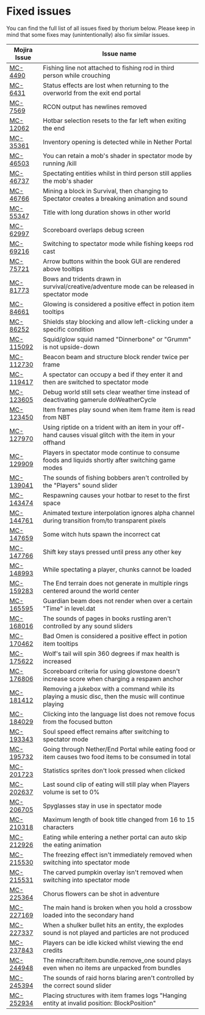 # Fixed issues

You can find the full list of all issues fixed by thorium below.
Please keep in mind that some fixes may (unintentionally) also fix similar issues.

| Mojira Issue                                          | Issue name                                                                                                  |
|-------------------------------------------------------|-------------------------------------------------------------------------------------------------------------|
| [MC-4490](https://bugs.mojang.com/browse/MC-4490)     | Fishing line not attached to fishing rod in third person while crouching                                    |
| [MC-6431](https://bugs.mojang.com/browse/MC-6431)     | Status effects are lost when returning to the overworld from the exit end portal                            |
| [MC-7569](https://bugs.mojang.com/browse/MC-7569)     | RCON output has newlines removed                                                                            |
| [MC-12062](https://bugs.mojang.com/browse/MC-12062)   | Hotbar selection resets to the far left when exiting the end                                                |
| [MC-35361](https://bugs.mojang.com/browse/MC-35361)   | Inventory opening is detected while in Nether Portal                                                        |
| [MC-46503](https://bugs.mojang.com/browse/MC-46503)   | You can retain a mob's shader in spectator mode by running /kill                                            |
| [MC-46737](https://bugs.mojang.com/browse/MC-46737)   | Spectating entities whilst in third person still applies the mob's shader                                   |
| [MC-46766](https://bugs.mojang.com/browse/MC-46766)   | Mining a block in Survival, then changing to Spectator creates a breaking animation and sound               |
| [MC-55347](https://bugs.mojang.com/browse/MC-55347)   | Title with long duration shows in other world                                                               |
| [MC-62997](https://bugs.mojang.com/browse/MC-62997)   | Scoreboard overlaps debug screen                                                                            |
| [MC-69216](https://bugs.mojang.com/browse/MC-69216)   | Switching to spectator mode while fishing keeps rod cast                                                    |
| [MC-75721](https://bugs.mojang.com/browse/MC-75721)   | Arrow buttons within the book GUI are rendered above tooltips                                               |
| [MC-81773](https://bugs.mojang.com/browse/MC-81773)   | Bows and tridents drawn in survival/creative/adventure mode can be released in spectator mode               |
| [MC-84661](https://bugs.mojang.com/browse/MC-84661)   | Glowing is considered a positive effect in potion item tooltips                                             |
| [MC-86252](https://bugs.mojang.com/browse/MC-86252)   | Shields stay blocking and allow left-clicking under a specific condition                                    |
| [MC-115092](https://bugs.mojang.com/browse/MC-115092) | Squid/glow squid named "Dinnerbone" or "Grumm" is not upside-down                                           |
| [MC-112730](https://bugs.mojang.com/browse/MC-112730) | Beacon beam and structure block render twice per frame                                                      |
| [MC-119417](https://bugs.mojang.com/browse/MC-119417) | A spectator can occupy a bed if they enter it and then are switched to spectator mode                       |
| [MC-123605](https://bugs.mojang.com/browse/MC-123605) | Debug world still sets clear weather time instead of deactivating gamerule doWeatherCycle                   |
| [MC-123450](https://bugs.mojang.com/browse/MC-123450) | Item frames play sound when item frame item is read from NBT                                                |
| [MC-127970](https://bugs.mojang.com/browse/MC-127970) | Using riptide on a trident with an item in your off-hand causes visual glitch with the item in your offhand |
| [MC-129909](https://bugs.mojang.com/browse/MC-129909) | Players in spectator mode continue to consume foods and liquids shortly after switching game modes          |
| [MC-139041](https://bugs.mojang.com/browse/MC-139041) | The sounds of fishing bobbers aren't controlled by the "Players" sound slider                               |
| [MC-143474](https://bugs.mojang.com/browse/MC-143474) | Respawning causes your hotbar to reset to the first space                                                   |
| [MC-144761](https://bugs.mojang.com/browse/MC-144761) | Animated texture interpolation ignores alpha channel during transition from/to transparent pixels           |
| [MC-147659](https://bugs.mojang.com/browse/MC-147659) | Some witch huts spawn the incorrect cat                                                                     |
| [MC-147766](https://bugs.mojang.com/browse/MC-147766) | Shift key stays pressed until press any other key                                                           |
| [MC-148993](https://bugs.mojang.com/browse/MC-148993) | While spectating a player, chunks cannot be loaded                                                          |
| [MC-159283](https://bugs.mojang.com/browse/MC-159283) | The End terrain does not generate in multiple rings centered around the world center                        |
| [MC-165595](https://bugs.mojang.com/browse/MC-165595) | Guardian beam does not render when over a certain "Time" in level.dat                                       |
| [MC-168016](https://bugs.mojang.com/browse/MC-168016) | The sounds of pages in books rustling aren't controlled by any sound sliders                                |
| [MC-170462](https://bugs.mojang.com/browse/MC-170462) | Bad Omen is considered a positive effect in potion item tooltips                                            |
| [MC-175622](https://bugs.mojang.com/browse/MC-175622) | Wolf's tail will spin 360 degrees if max health is increased                                                |
| [MC-176806](https://bugs.mojang.com/browse/MC-176806) | Scoreboard criteria for using glowstone doesn't increase score when charging a respawn anchor               |
| [MC-181412](https://bugs.mojang.com/browse/MC-181412) | Removing a jukebox with a command while its playing a music disc, then the music will continue playing      |
| [MC-184029](https://bugs.mojang.com/browse/MC-184029) | Clicking into the language list does not remove focus from the focused button                               |
| [MC-193343](https://bugs.mojang.com/browse/MC-193343) | Soul speed effect remains after switching to spectator mode                                                 |
| [MC-195732](https://bugs.mojang.com/browse/MC-195732) | Going through Nether/End Portal while eating food or item causes two food items to be consumed in total     |
| [MC-201723](https://bugs.mojang.com/browse/MC-201723) | Statistics sprites don't look pressed when clicked                                                          |
| [MC-202637](https://bugs.mojang.com/browse/MC-202637) | Last sound clip of eating will still play when Players volume is set to 0%                                  |
| [MC-206705](https://bugs.mojang.com/browse/MC-206705) | Spyglasses stay in use in spectator mode                                                                    |
| [MC-210318](https://bugs.mojang.com/browse/MC-210318) | Maximum length of book title changed from 16 to 15 characters                                               |
| [MC-212926](https://bugs.mojang.com/browse/MC-212926) | Eating while entering a nether portal can auto skip the eating animation                                    |
| [MC-215530](https://bugs.mojang.com/browse/MC-215530) | The freezing effect isn't immediately removed when switching into spectator mode                            |
| [MC-215531](https://bugs.mojang.com/browse/MC-215531) | The carved pumpkin overlay isn't removed when switching into spectator mode                                 |
| [MC-225364](https://bugs.mojang.com/browse/MC-225364) | Chorus flowers can be shot in adventure                                                                     |
| [MC-227169](https://bugs.mojang.com/browse/MC-227169) | The main hand is broken when you hold a crossbow loaded into the secondary hand                             |
| [MC-227337](https://bugs.mojang.com/browse/MC-227337) | When a shulker bullet hits an entity, the explodes sound is not played and particles are not produced       |
| [MC-237843](https://bugs.mojang.com/browse/MC-237843) | Players can be idle kicked whilst viewing the end credits                                                   |
| [MC-244948](https://bugs.mojang.com/browse/MC-244948) | The minecraft:item.bundle.remove_one sound plays even when no items are unpacked from bundles               |
| [MC-245394](https://bugs.mojang.com/browse/MC-245394) | The sounds of raid horns blaring aren't controlled by the correct sound slider                              |
| [MC-252934](https://bugs.mojang.com/browse/MC-252934) | Placing structures with item frames logs "Hanging entity at invalid position: BlockPosition"                |
